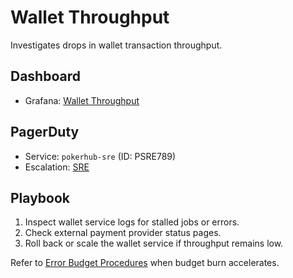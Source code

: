 # Wallet Throughput

Investigates drops in wallet transaction throughput.

## Dashboard
- Grafana: [Wallet Throughput](../../infrastructure/observability/wallet-throughput-dashboard.json)

## PagerDuty
- Service: `pokerhub-sre` (ID: PSRE789) <!-- Update ID if PagerDuty service changes -->
- Escalation: [SRE](https://pokerhub.pagerduty.com/escalation_policies/PABC123)

## Playbook
1. Inspect wallet service logs for stalled jobs or errors.
2. Check external payment provider status pages.
3. Roll back or scale the wallet service if throughput remains low.

Refer to [Error Budget Procedures](../error-budget-procedures.md) when budget burn accelerates.
